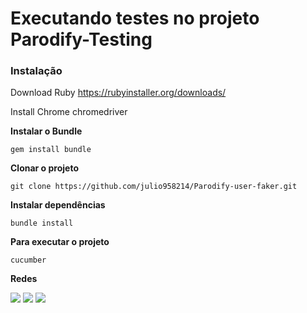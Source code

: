 # Executando testes no projeto Parodify-Testing


### Instalação
Download Ruby https://rubyinstaller.org/downloads/

Install Chrome
chromedriver


**Instalar o Bundle**
```
gem install bundle
```


**Clonar o projeto**
``` 
git clone https://github.com/julio958214/Parodify-user-faker.git
```

**Instalar dependências**

```
bundle install
```

**Para executar o projeto**

```
cucumber
```

**Redes**

[<img src="https://img.shields.io/badge/linkedin-%230077B5.svg?&style=for-the-badge&logo=linkedin&logoColor=white" />](https://www.linkedin.com/in/julio-santos-43428019b)
[<img src = "https://img.shields.io/badge/instagram-%23E4405F.svg?&style=for-the-badge&logo=instagram&logoColor=white">](https://www.instagram.com/juli0sts/)
[<img src = "https://img.shields.io/badge/facebook-%231877F2.svg?&style=for-the-badge&logo=facebook&logoColor=white">](https://www.facebook.com/profile.php?id=100003793058455)

